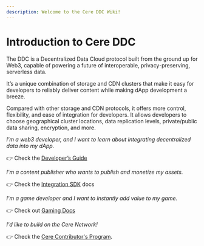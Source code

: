 ```yaml
---
description: Welcome to the Cere DDC Wiki!
---
```


# Introduction to Cere DDC

The DDC is a Decentralized Data Cloud protocol built from the ground up for Web3, capable of powering a future of interoperable, privacy-preserving, serverless data.

It’s a unique combination of storage and CDN clusters that make it easy for developers to reliably deliver content while making dApp development a breeze.

Compared with other storage and CDN protocols, it offers more control, flexibility, and ease of integration for developers. It allows developers to choose geographical cluster locations, data replication levels, private/public data sharing, encryption, and more.

_I’m a web3 developer, and I want to learn about integrating decentralized data into my dApp._

&#x20;      👉 Check the [Developer’s Guide](ddc/developer-guide/)

_I'm a content publisher who wants to publish and monetize my assets._

&#x20;      👉 Check the [Integration SDK](ddc/integration/integration-sdk.md) docs

_I'm a game developer and I want to instantly add value to my game._

&#x20;      👉 Check out [Gaming Docs](other/gaming/gaming.md)

_I'd like to build on the Cere Network!_

&#x20;      👉 Check the [Cere Contributor's Program](https://cere.notion.site/Contribute-9bcbdfc546104611ba844113e8ddbf53).
